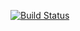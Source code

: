 [![Build Status](https://travis-ci.org/guardian/frontend-notifications.svg?branch=master)](https://travis-ci.org/guardian/frontend-notifications)

